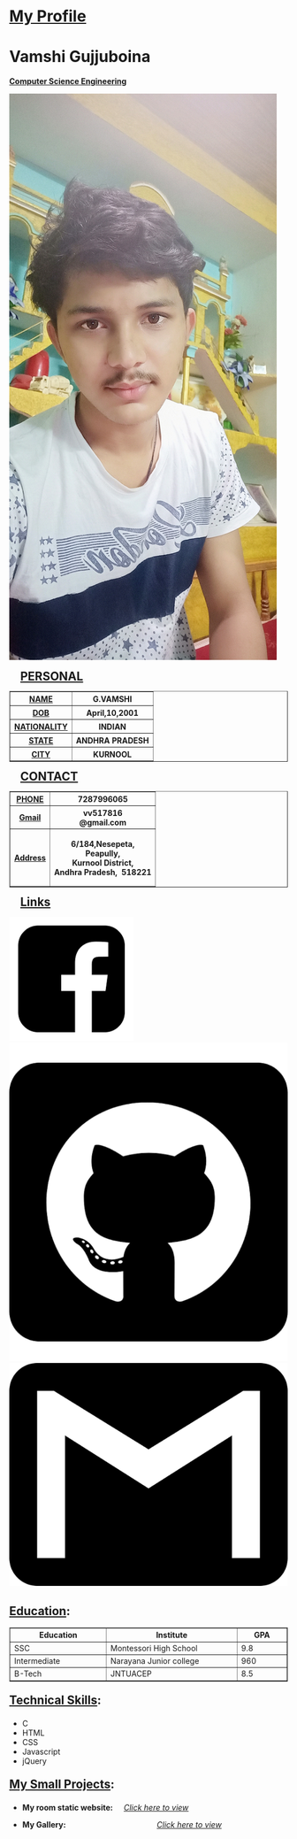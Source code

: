 
<html>
 <head> 
  <link rel="stylesheet" type="text/css" href="style.css">
 
</head> 
 <body> 
  <div id="head"> 
   <h1 style="text-decoration: underline;">My Profile</h1> 
   <h1>Vamshi Gujjuboina</h1> 
   <div id="c"> 
    <p><b><u>Computer Science Engineering</u></b></p> 
   </div> 
  </div> 
  <div id="img"> 
   <img id="mypic" src="temp.jpg"> 
   <p><b style="margin-left:20px;font-size:150%;"><u>PERSONAL</u></b></p> 
   <table border="1" cellpadding="10px"> 
    <tbody> 
     <tr> 
      <th><u>NAME</u></th> 
      <th>G.VAMSHI</th> 
     </tr> 
     <tr> 
      <th><u>DOB</u></th> 
      <th>April,10,2001</th> 
     </tr> 
     <tr> 
      <th><u>NATIONALITY</u></th> 
      <th>INDIAN</th> 
     </tr> 
     <tr> 
      <th><u>STATE</u></th> 
      <th>ANDHRA PRADESH</th> 
     </tr> 
     <tr> 
      <th><u>CITY</u></th> 
      <th>KURNOOL</th> 
     </tr> 
    </tbody> 
   </table> 
   <p><b style="margin-left:20px;font-size:150%;"><u>CONTACT</u></b></p> 
   <table border="1" cellpadding="20px"> 
    <tbody> 
     <tr> 
      <th><u>PHONE</u></th> 
      <th>7287996065</th> 
     </tr> 
     <tr> 
      <th><u>Gmail</u></th> 
      <th>vv517816<br>@gmail.com</th> 
     </tr> 
     <tr> 
      <th><u>Address</u></th> 
      <th><p>6/184,Nesepeta,<br>Peapully,<br>Kurnool District,<br>Andhra Pradesh,&nbsp;&nbsp;518221</p></th> 
     </tr> 
    </tbody> 
   </table> 
   <p><b style="margin-left:20px;font-size:150%;"><u>Links</u></b></p> 
   <a href="https://www.facebook.com/vamshi.gujjuboina"><img id="ficon" src="facebook.png"> </a> 
   <a href="https://github.com/vickyg7113"><img id="gicon" src="github.png"> </a> 
   <a href="https://gmail.com"><img id="gmicon" src="gmail.png"> </a> 
  </div> 
 <div id="tablea"> 
   <h2><u>Education</u>:</h2> 
 <table class="etable" border="1" cellpadding="20px"> 
    <tbody> 
     <tr> 
      <th style="width:200px;">Education</th> 
      <th style="width:300px;">Institute</th> 
      <th style="width:100px;">GPA</th> 
     </tr> 
     <tr> 
      <td>SSC</td> 
      <td>Montessori High School</td> 
      <td>9.8</td> 
     </tr> 
     <tr> 
      <td>Intermediate</td> 
      <td>Narayana Junior college</td> 
      <td>960</td> 
     </tr> 
     <tr> 
      <td>B-Tech</td> 
      <td>JNTUACEP</td> 
      <td>8.5</td> 
     </tr> 
    </tbody> 
   </table> 
  <p style="font-size:150%"><b><u>Technical Skills</u>:</b></p>
 <ul> 
    <li>C</li> 
    <li>HTML</li> 
    <li>CSS</li> 
    <li>Javascript</li> 
    <li>jQuery</li> 
   </ul>
  <p style="font-size:150%"><b><u>My Small Projects</u>:</b></p>
<ul> 
    <li> <p id="text"><b>My room static website:</b> &nbsp;&nbsp;&nbsp; <a id="anc" href="https://vickyg7113.github.io/Comrades/"><i>Click here to view</i></a> </p> </li> 
    <li> <p id="text"><b>My Gallery:</b> &nbsp;&nbsp;&nbsp; <a id="anc" href="https://vickyg7113.github.io/Comrades/vimg.html"><i style="padding-left:145px">Click here to view</i></a></p> </li> 
   </ul> 
</div>
  
  </body>
  </html>
     
     
    



